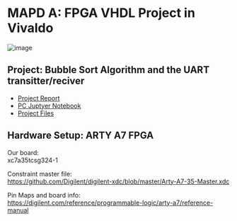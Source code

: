 # MAPD A: FPGA VHDL Project in Vivaldo
![image](https://user-images.githubusercontent.com/23053125/202862370-d2751405-4f29-4fec-8ecd-fce3687b269a.png)

## Project: Bubble Sort Algorithm and the UART transitter/reciver 

* [Project Report](https://github.com/jjackson1994/MAPD/blob/main/MAPD_Project___Group_4_Final.pdf)
* [PC Juptyer Notebook](https://github.com/jjackson1994/MAPD/blob/main/PythonPerformanceComaparison.ipynb)
* [Project Files](https://github.com/jjackson1994/MAPD/tree/main/MAPD_BubbleSort_GroupProject_Vivado_Folder/MAPD_BubbleSort_GroupProject.srcs/sources_1/new)
## Hardware Setup: ARTY A7 FPGA

Our board:  
xc7a35tcsg324-1

Constraint master file:  
https://github.com/Digilent/digilent-xdc/blob/master/Arty-A7-35-Master.xdc

Pin Maps and board info:  
https://digilent.com/reference/programmable-logic/arty-a7/reference-manual
